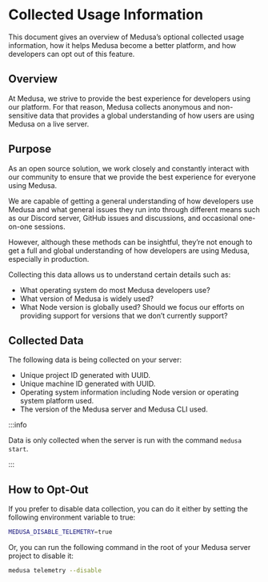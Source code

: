 # Collected Usage Information

This document gives an overview of Medusa’s optional collected usage information, how it helps Medusa become a better platform, and how developers can opt out of this feature.

## Overview

At Medusa, we strive to provide the best experience for developers using our platform. For that reason, Medusa collects anonymous and non-sensitive data that provides a global understanding of how users are using Medusa on a live server.

## Purpose

As an open source solution, we work closely and constantly interact with our community to ensure that we provide the best experience for everyone using Medusa. 

We are capable of getting a general understanding of how developers use Medusa and what general issues they run into through different means such as our Discord server, GitHub issues and discussions, and occasional one-on-one sessions.

However, although these methods can be insightful, they’re not enough to get a full and global understanding of how developers are using Medusa, especially in production.

Collecting this data allows us to understand certain details such as:

- What operating system do most Medusa developers use?
- What version of Medusa is widely used?
- What Node version is globally used? Should we focus our efforts on providing support for versions that we don’t currently support?

## Collected Data

The following data is being collected on your server:

- Unique project ID generated with UUID.
- Unique machine ID generated with UUID.
- Operating system information including Node version or operating system platform used.
- The version of the Medusa server and Medusa CLI used.

:::info

Data is only collected when the server is run with the command `medusa start`.

:::

## How to Opt-Out

If you prefer to disable data collection, you can do it either by setting the following environment variable to true:

```bash
MEDUSA_DISABLE_TELEMETRY=true
```

Or, you can run the following command in the root of your Medusa server project to disable it:

```bash
medusa telemetry --disable
```
